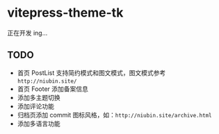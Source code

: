 # vitepress-theme-tk

正在开发 ing...

## TODO

- 首页 PostList 支持简约模式和图文模式，图文模式参考 `http://niubin.site/`
- 首页 Footer 添加备案信息
- 添加多主题切换
- 添加评论功能
- 归档页添加 commit 图标风格，如：`http://niubin.site/archive.html`
- 添加多语言功能
